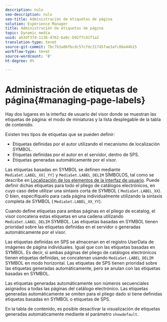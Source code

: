 ```yaml
---
description: nulo
seo-description: nulo
seo-title: Administración de etiquetas de página
solution: Experience Manager
title: Administración de etiquetas de página
topic: Dynamic media
uuid: ab3df37d-113b-4762-ba9c-b92ffc41f1a2
translation-type: tm+mt
source-git-commit: 7bc7b3a86fbcdc57cfdc31745fae3afc06e44b15
workflow-type: tm+mt
source-wordcount: '0'
ht-degree: 0%

---
```



# Administración de etiquetas de página{#managing-page-labels}

Hay dos lugares en la interfaz de usuario del visor donde se muestran las etiquetas de página: el modo de miniaturas y la lista desplegable de la tabla de contenido.

Existen tres tipos de etiquetas que se pueden definir:

* Etiquetas definidas por el autor utilizando el mecanismo de localización SYMBOL.
* Etiquetas definidas por el autor en el servidor, dentro de SPS.
* Etiquetas generadas automáticamente por el visor.

Las etiquetas basadas en SYMBOL se definen mediante `MediaSet.LABEL_XX[_YY]` y `MediaSet.LABEL_DELIM` SÍMBOLOS, tal como se describe en [Localización de los elementos de la interfaz de usuario](../../c-html5-s7-aem-asset-viewers/c-html5-20-ecatalog-viewer-about/c-html5-20-ecatalog-viewer-localization.md#concept-cbfc39344c494eb7b9f6a272cff0cc74). Puede definir dichas etiquetas para todo el pliego de catálogos electrónicos, en cuyo caso debe utilizar una sintaxis corta de SYMBOL ( `MediaSet.LABEL_XX`). O bien, especifíquelo para cada página individualmente utilizando la sintaxis completa de SYMBOL ( `MediaSet.LABEL_XX_YY`).

Cuando define etiquetas para ambas páginas en el pliego de ecatalog, el visor concatena estas etiquetas en una cadena utilizando `MediaSet.LABEL_DELIM` SYMBOL. Las etiquetas basadas en SYMBOL tienen prioridad sobre las etiquetas definidas en el servidor o generadas automáticamente por el visor.

Las etiquetas definidas en SPS se almacenan en el registro UserData de imágenes de página individuales. Igual que con las etiquetas basadas en SYMBOL. Es decir, si ambas páginas del pliego de catálogos electrónicos tienen etiquetas definidas, se concatenan usando `MediaSet.LABEL_DELIM` SYMBOL en modo horizontal. Las etiquetas de SPS tienen prioridad sobre las etiquetas generadas automáticamente, pero se anulan con las etiquetas basadas en SYMBOL.

Las etiquetas generadas automáticamente son números secuenciales asignados a todas las páginas del catálogo electrónico. Las etiquetas generadas automáticamente se omiten para el pliego dado si tiene definidas etiquetas basadas en SYMBOL o etiquetas de SPS.

En la tabla de contenido, es posible desactivar la visualización de etiquetas generadas automáticamente mediante el parámetro `showdefault`.
